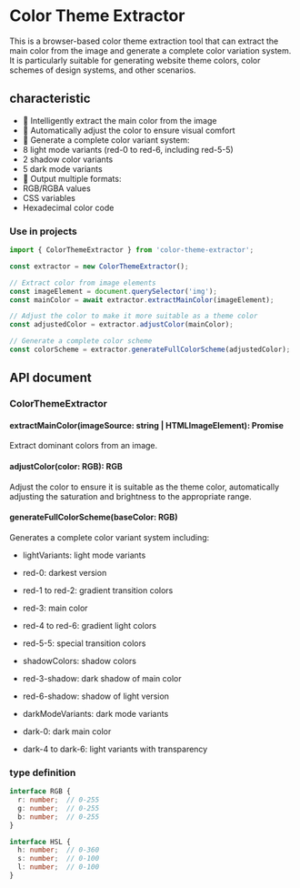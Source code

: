 # Color Theme Extractor 

This is a browser-based color theme extraction tool that can extract the main color from the image and generate a complete color variation system. It is particularly suitable for generating website theme colors, color schemes of design systems, and other scenarios.

## characteristic

- 🎨 Intelligently extract the main color from the image
- 🔄 Automatically adjust the color to ensure visual comfort
- 🌈 Generate a complete color variant system:
- 8 light mode variants (red-0 to red-6, including red-5-5)
- 2 shadow color variants
- 5 dark mode variants
- 💅 Output multiple formats:
- RGB/RGBA values
- CSS variables
- Hexadecimal color code


### Use in projects

```typescript
import { ColorThemeExtractor } from 'color-theme-extractor';

const extractor = new ColorThemeExtractor();

// Extract color from image elements
const imageElement = document.querySelector('img');
const mainColor = await extractor.extractMainColor(imageElement);

// Adjust the color to make it more suitable as a theme color
const adjustedColor = extractor.adjustColor(mainColor);

// Generate a complete color scheme
const colorScheme = extractor.generateFullColorScheme(adjustedColor);
```

## API document

### ColorThemeExtractor

#### extractMainColor(imageSource: string | HTMLImageElement): Promise<RGB>
Extract dominant colors from an image.

#### adjustColor(color: RGB): RGB
Adjust the color to ensure it is suitable as the theme color, automatically adjusting the saturation and brightness to the appropriate range.

#### generateFullColorScheme(baseColor: RGB)
Generates a complete color variant system including:

- lightVariants: light mode variants
- red-0: darkest version
- red-1 to red-2: gradient transition colors
- red-3: main color
- red-4 to red-6: gradient light colors
- red-5-5: special transition colors

- shadowColors: shadow colors
- red-3-shadow: dark shadow of main color
- red-6-shadow: shadow of light version

- darkModeVariants: dark mode variants
- dark-0: dark main color
- dark-4 to dark-6: light variants with transparency

### type definition

```typescript
interface RGB {
  r: number;  // 0-255
  g: number;  // 0-255
  b: number;  // 0-255
}

interface HSL {
  h: number;  // 0-360
  s: number;  // 0-100
  l: number;  // 0-100
}
```
